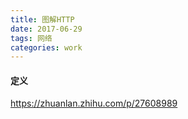 ```yaml
---
title: 图解HTTP
date: 2017-06-29
tags: 网络
categories: work
---
```


#### 定义 ####

 https://zhuanlan.zhihu.com/p/27608989